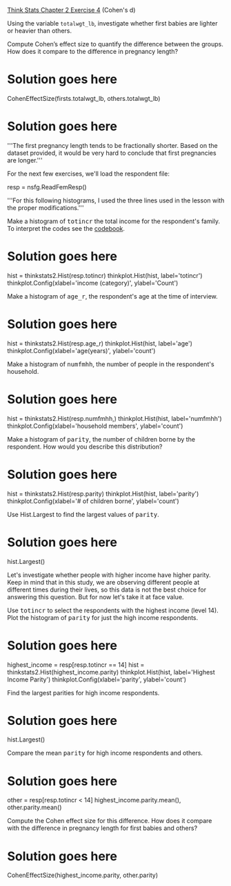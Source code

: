 [Think Stats Chapter 2 Exercise 4](http://greenteapress.com/thinkstats2/html/thinkstats2003.html#toc24) (Cohen's d)

Using the variable `totalwgt_lb`, investigate whether first babies are lighter or heavier than others. 

Compute Cohen’s effect size to quantify the difference between the groups.  How does it compare to the difference in pregnancy length?

# Solution goes here
CohenEffectSize(firsts.totalwgt_lb, others.totalwgt_lb)

# Solution goes here

'''The first pregnancy length tends to be fractionally shorter.
Based on the dataset provided, it would be very hard to conclude that first
pregnancies are longer.'''

For the next few exercises, we'll load the respondent file:

resp = nsfg.ReadFemResp()

'''For this following histograms, I used the three lines used in the lesson
with the proper modifications.'''

Make a histogram of <tt>totincr</tt> the total income for the respondent's family.  To interpret the codes see the [codebook](http://www.icpsr.umich.edu/nsfg6/Controller?displayPage=labelDetails&fileCode=FEM&section=R&subSec=7876&srtLabel=607543).

# Solution goes here
hist = thinkstats2.Hist(resp.totincr)
thinkplot.Hist(hist, label='totincr')
thinkplot.Config(xlabel='income (category)', ylabel='Count')

Make a histogram of <tt>age_r</tt>, the respondent's age at the time of interview.

# Solution goes here
hist = thinkstats2.Hist(resp.age_r)
thinkplot.Hist(hist, label='age')
thinkplot.Config(xlabel='age(years)', ylabel='count')

Make a histogram of <tt>numfmhh</tt>, the number of people in the respondent's household.

# Solution goes here
hist = thinkstats2.Hist(resp.numfmhh,)
thinkplot.Hist(hist, label='numfmhh')
thinkplot.Config(xlabel='household members', ylabel='count')

Make a histogram of <tt>parity</tt>, the number of children borne by the respondent.  How would you describe this distribution?

# Solution goes here
hist = thinkstats2.Hist(resp.parity)
thinkplot.Hist(hist, label='parity')
thinkplot.Config(xlabel='# of children borne', ylabel='count')

Use Hist.Largest to find the largest values of <tt>parity</tt>.

# Solution goes here
hist.Largest()

Let's investigate whether people with higher income have higher parity.  Keep in mind that in this study, we are observing different people at different times during their lives, so this data is not the best choice for answering this question.  But for now let's take it at face value.

Use <tt>totincr</tt> to select the respondents with the highest income (level 14).  Plot the histogram of <tt>parity</tt> for just the high income respondents.

# Solution goes here
highest_income = resp[resp.totincr == 14]
hist = thinkstats2.Hist(highest_income.parity)
thinkplot.Hist(hist, label='Highest Income Parity')
thinkplot.Config(xlabel='parity', ylabel='count')

Find the largest parities for high income respondents.

# Solution goes here
hist.Largest()

Compare the mean <tt>parity</tt> for high income respondents and others.

# Solution goes here
other = resp[resp.totincr < 14]
highest_income.parity.mean(), other.parity.mean()

Compute the Cohen effect size for this difference.  How does it compare with the difference in pregnancy length for first babies and others?

# Solution goes here
CohenEffectSize(highest_income.parity, other.parity)

